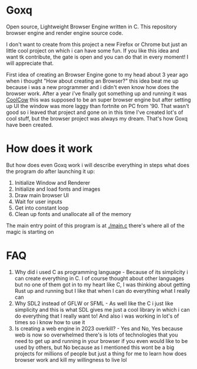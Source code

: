 # Goxq 
Open source, Lightweight Browser Engine written in C. This repository browser engine and render engine source code.

I don't want to create from this project a new Firefox or Chrome but just an little cool project on which i can have some fun. If
you like this idea and want tk contribute, the gate is open and you can do that in every moment! I will appreciate that.

First idea of creating an Browser Engine gone to my head about 3 year ago when i thought "How about creating an Browser?"
this idea beat me up because i was a new programmer and i didn't even know how does the browser work. After a year i've finally 
got something up and running it was [CoolCow](https://github.com/solindekdev/coolcow) this was supposed to be an super browser 
engine but after setting up UI the window was more laggy than fortnite on PC from '90. That wasn't good so i leaved that project
and gone on in this time I've created lot's of cool stuff, but the browser project was always my dream. That's how Goxq have been created.
# How does it work
But how does even Goxq work i will describe everything in steps what does the program do after launching it up:
1) Initialize Window and Renderer
2) Initialize and load fonts and images
3) Draw main browser UI
4) Wait for user inputs
5) Get into constant loop
6) Clean up fonts and unallocate all of the memory

The main entry point of this program is at [./main.c](./main.c) there's where all
of the magic is starting on
# FAQ
1) Why did i used C as programming language - Because of its simplicity i can create everything in C. I of course thought about other languages but no one of them got in to my heart like C, I was thinking about getting Rust up and running but I like that when I can do everything what I really can
2) Why SDL2 instead of GFLW or SFML - As well like the C i just like simplicity and this is what SDL gives me just a cool library in which i can do everything that I really want to! And also i was working in lot's of times so i know how to use it
3) Is creating a web engine in 2023 overkill? - Yes and No, Yes because web is now so overwhelmed there's is lots of technologies that you need to get up and running in your browser if you even would like to be used by others, but No because as I mentioned this wont be a big projects for millions of people but just a thing for me to learn how does browser work and kill my willingness to live lol
